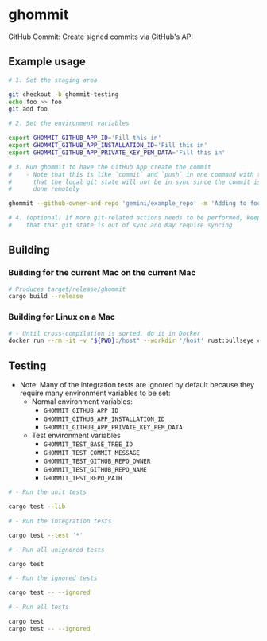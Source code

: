 # ghommit

GitHub Commit: Create signed commits via GitHub's API

## Example usage

```bash
# 1. Set the staging area

git checkout -b ghommit-testing
echo foo >> foo
git add foo

# 2. Set the environment variables

export GHOMMIT_GITHUB_APP_ID='Fill this in'
export GHOMMIT_GITHUB_APP_INSTALLATION_ID='Fill this in'
export GHOMMIT_GITHUB_APP_PRIVATE_KEY_PEM_DATA='Fill this in'

# 3. Run ghommit to have the GitHub App create the commit
#    - Note that this is like `commit` and `push` in one command with the caveat
#      that the local git state will not be in sync since the commit is being
#      done remotely

ghommit --github-owner-and-repo 'gemini/example_repo' -m 'Adding to foo'

# 4. (optional) If more git-related actions needs to be performed, keep in mind
#    that that git state is out of sync and may require syncing
```

## Building

### Building for the current Mac on the current Mac

```bash
# Produces target/release/ghommit
cargo build --release
```

### Building for Linux on a Mac

```bash
# - Until cross-compilation is sorted, do it in Docker
docker run --rm -it -v "${PWD}:/host" --workdir '/host' rust:bullseye cargo build --release
```

## Testing

- Note: Many of the integration tests are ignored by default because they
  require many environment variables to be set:
    - Normal environment variables:
        - `GHOMMIT_GITHUB_APP_ID`
        - `GHOMMIT_GITHUB_APP_INSTALLATION_ID`
        - `GHOMMIT_GITHUB_APP_PRIVATE_KEY_PEM_DATA`
    - Test environment variables
        - `GHOMMIT_TEST_BASE_TREE_ID`
        - `GHOMMIT_TEST_COMMIT_MESSAGE`
        - `GHOMMIT_TEST_GITHUB_REPO_OWNER`
        - `GHOMMIT_TEST_GITHUB_REPO_NAME`
        - `GHOMMIT_TEST_REPO_PATH`

```bash
# - Run the unit tests

cargo test --lib

# - Run the integration tests

cargo test --test '*'

# - Run all unignored tests

cargo test

# - Run the ignored tests

cargo test -- --ignored

# - Run all tests

cargo test
cargo test -- --ignored
```
